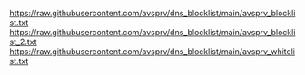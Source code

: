 https://raw.githubusercontent.com/avsprv/dns_blocklist/main/avsprv_blocklist.txt
https://raw.githubusercontent.com/avsprv/dns_blocklist/main/avsprv_blocklist_2.txt
https://raw.githubusercontent.com/avsprv/dns_blocklist/main/avsprv_whitelist.txt
